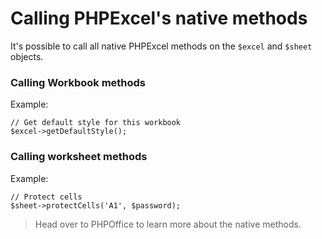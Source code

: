 # Calling PHPExcel's native methods

It's possible to call all native PHPExcel methods on the `$excel` and `$sheet` objects.

### Calling Workbook methods

Example:

    // Get default style for this workbook
    $excel->getDefaultStyle();

### Calling worksheet methods

Example:

    // Protect cells
    $sheet->protectCells('A1', $password);

> Head over to PHPOffice to learn more about the native methods.
